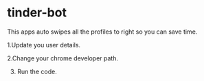# tinder-bot

This apps auto swipes all the profiles to right so you can save time.

1.Update you user details.

2.Change your chrome developer path.

3. Run the code.
